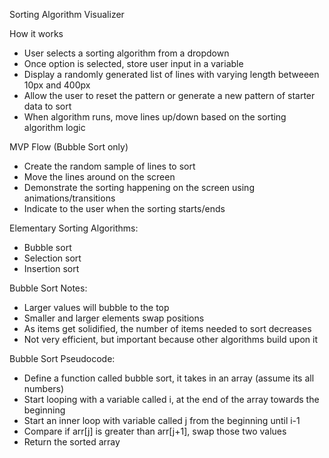 Sorting Algorithm Visualizer

How it works

-   User selects a sorting algorithm from a dropdown
-   Once option is selected, store user input in a variable
-   Display a randomly generated list of lines with varying length betweeen 10px and 400px
-   Allow the user to reset the pattern or generate a new pattern of starter data to sort
-   When algorithm runs, move lines up/down based on the sorting algorithm logic

MVP Flow (Bubble Sort only)

-   Create the random sample of lines to sort
-   Move the lines around on the screen
-   Demonstrate the sorting happening on the screen using animations/transitions
-   Indicate to the user when the sorting starts/ends

Elementary Sorting Algorithms:

-   Bubble sort
-   Selection sort
-   Insertion sort

Bubble Sort Notes:

-   Larger values will bubble to the top
-   Smaller and larger elements swap positions
-   As items get solidified, the number of items needed to sort decreases
-   Not very efficient, but important because other algorithms build upon it

Bubble Sort Pseudocode:

-   Define a function called bubble sort, it takes in an array (assume its all numbers)
-   Start looping with a variable called i, at the end of the array towards the beginning
-   Start an inner loop with variable called j from the beginning until i-1
-   Compare if arr[j] is greater than arr[j+1], swap those two values
-   Return the sorted array
